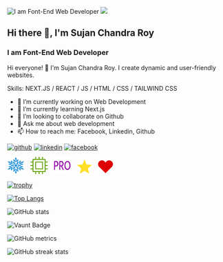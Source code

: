 ![I am Font-End Web Developer](https://scontent.fspd3-1.fna.fbcdn.net/v/t39.30808-6/406102663_122103705368128454_5733876889947654344_n.png?stp=dst-png_s960x960&_nc_cat=106&ccb=1-7&_nc_sid=783fdb&_nc_ohc=F34uiOS9YNQAX9A9tJh&_nc_ht=scontent.fspd3-1.fna&oh=00_AfCF-ZiliQXMhgxHtXZMyqt8ZCleC8Esm9HoNE-4AzaSBw&oe=65954B58)
<img src = 'https://scontent.fspd3-1.fna.fbcdn.net/v/t39.30808-6/406102663_122103705368128454_5733876889947654344_n.png?stp=dst-png_s960x960&_nc_cat=106&ccb=1-7&_nc_sid=783fdb&_nc_ohc=G4po25I61OYAX_zwyk_&_nc_ht=scontent.fspd3-1.fna&oh=00_AfAFPLY8WpZGsQUiARWXuuggSMW_Z-gvzBTuvqwBj67yoA&oe=65D68D98'>

## Hi there 👋, I'm Sujan Chandra Roy
### I am Font-End Web Developer





Hi everyone! 👋 I'm Sujan Chandra Roy. I create dynamic and user-friendly websites.

Skills: NEXT.JS / REACT / JS / HTML / CSS / TAILWIND CSS

- 🔭 I’m currently working on Web Development 
- 🌱 I’m currently learning Next.js 
- 👯 I’m looking to collaborate on Github 
- 💬 Ask me about web development 
- 📫 How to reach me: Facebook, Linkedin, Github 

[<img src='https://cdn.jsdelivr.net/npm/simple-icons@3.0.1/icons/github.svg' alt='github' height='40'>](https://github.com/sujanchandraroyr)  [<img src='https://cdn.jsdelivr.net/npm/simple-icons@3.0.1/icons/linkedin.svg' alt='linkedin' height='40'>](https://www.linkedin.com/in/sujanchandraroyr/)  [<img src='https://cdn.jsdelivr.net/npm/simple-icons@3.0.1/icons/facebook.svg' alt='facebook' height='40'>](https://www.facebook.com/sujanchandraroyR)  

<a href='https://archiveprogram.github.com/'><img src='https://raw.githubusercontent.com/acervenky/animated-github-badges/master/assets/acbadge.gif' width='40' height='40'></a> <a href='https://docs.github.com/en/developers'><img src='https://raw.githubusercontent.com/acervenky/animated-github-badges/master/assets/devbadge.gif' width='40' height='40'></a> <a href='https://github.com/pricing'><img src='https://raw.githubusercontent.com/acervenky/animated-github-badges/master/assets/pro.gif' width='40' height='40'></a> <a href='https://stars.github.com/'><img src='https://raw.githubusercontent.com/acervenky/animated-github-badges/master/assets/starbadge.gif' width='35' height='35'></a> <a href='https://docs.github.com/en/github/supporting-the-open-source-community-with-github-sponsors'><img src='https://raw.githubusercontent.com/acervenky/animated-github-badges/master/assets/sponsorbadge.gif' width='35' height='35'></a> 

[![trophy](https://github-profile-trophy.vercel.app/?username=sujanchandraroyr)](https://github.com/ryo-ma/github-profile-trophy)

[![Top Langs](https://github-readme-stats.vercel.app/api/top-langs/?username=sujanchandraroyr)](https://github.com/anuraghazra/github-readme-stats)

![GitHub stats](https://github-readme-stats.vercel.app/api?username=sujanchandraroyr&show_icons=true&count_private=true)  

![Vaunt Badge](https://api.vaunt.dev/v1/github/entities/sujanchandraroyr/contributions?format=svg&private=true)  

![GitHub metrics](https://metrics.lecoq.io/sujanchandraroyr)  

![GitHub streak stats](https://streak-stats.demolab.com/?user=sujanchandraroyr)  


